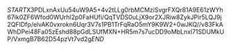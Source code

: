 $START$X3PDLxnAxUu54uW9A5+4v2tLLg0rbMCMziSvgrFXQr81A9E61zWYh67ik0ZF6Wfod0WUrhl2p0FaHUfi/QqTVDS0uLjX9or2XJRiw8ZykJPir5LQJ9j2QFIDfp/elvAK0vxrokn6Uqr3V7s1PB1TrFqRaO5mY9K9W2+0wJKQ//v83FkAWhDPei48Fa05zEshd88pGdLSUfMXN+HR5m7s7ucDD9oMbLnxl71SDUMkUP/VxmgB7B62D54pzVt7vd2g$END$